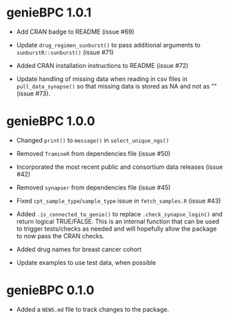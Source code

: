 # genieBPC 1.0.1

* Add CRAN badge to README (issue #69)

* Update `drug_regimen_sunburst()` to pass additional arguments to 
`sunburstR::sunburst()` (issue #71)

* Added CRAN installation instructions to README (issue #72)

* Update handling of missing data when reading in csv files in `pull_data_synapse()` 
so that missing data is stored as NA and not as "" (issue #73).

# genieBPC 1.0.0

* Changed `print()` to `message()` in `select_unique_ngs()`

* Removed `TramineR` from dependencies file (issue #50)

* Incorporated the most recent public and consortium data releases (issue #42)

* Removed `synapser` from dependencies file (issue #45)

* Fixed `cpt_sample_type`/`sample_type` issue in `fetch_samples.R` (issue #43)

* Added `.is_connected_to_genie()` to replace `.check_synapse_login()` and 
return logical TRUE/FALSE. This is an internal function that can be used to 
trigger tests/checks as needed and will hopefully allow the package to now 
pass the CRAN checks.

* Added drug names for breast cancer cohort

* Update examples to use test data, when possible

# genieBPC 0.1.0

* Added a `NEWS.md` file to track changes to the package.
